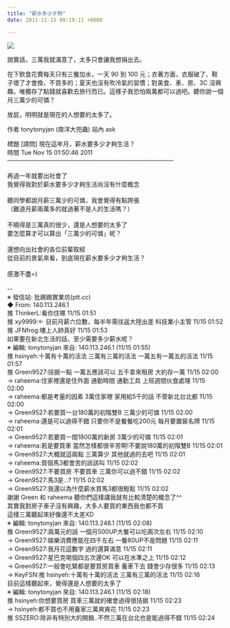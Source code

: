 ```yaml
---
title: "薪水多少才夠"
date: 2011-11-15 00:19:11 +0800

---
```


![](/images/slum-area/6_202669225_m.jpg)

說實話，三萬我就滿意了，太多只會讓我想捐出去。

在下飲食花費每天只有三餐加水，一天 90 到 100 元；衣著方面，衣服破了、鞋子壞了才會換，不買多的；夏天也沒有吹冷氣的習慣；對美食、車、房、3C 沒興趣。唯獨存了點錢就喜歡去旅行而已。這樣子我恐怕兩萬都可以過吧。聽你說一個月三萬少的可憐？

放屁，明明就是現在的人想要的太多了。



 作者  tonytonyjan (南洋大兜蟲)                                     站內  ask

 標題  [請問] 現在這年月，薪水要多少才夠生活？<br /> 時間  Tue Nov 15 01:50:46 2011<br />───────────────────────────────────────<br /><br />再過一年就要出社會了<br />我覺得我對於薪水要多少才夠生活尚沒有什麼概念<br /><br />聽同學都說月薪三萬少的可憐，我會覺得有點誇張<br />（難道月薪兩萬多的就過著不是人的生活嗎？）<br /><br />不曉得是三萬真的很少，還是人想要的太多了<br />要怎麼算才可以算出「三萬少的可憐」呢？<br /><br />還想向出社會的各位前輩取經<br />從目前的景氣來看，到底現在薪水要多少才夠生活？<br /><br />感激不盡=)<br /><br />--<br />※ 發信站: 批踢踢實業坊(ptt.cc)<br />◆ From: 140.113.246.1<br />推 ThinkerL:看你住哪                                               11/15 01:51<br />推 xy9999:&lt;- 目前月薪六位數，每半年需往返大陸出差 科技業小主管     11/15 01:52<br />推 JFNfrog:樓上人帥真好                                            11/15 01:53<br />如果要在新北生活的話，至少需要多少薪水呢？<br />※ 編輯: tonytonyjan     來自: 140.113.246.1        (11/15 01:55)<br />推 hsinyeh:十萬有十萬的活法 三萬有三萬的活法 一萬五有一萬五的活法  11/15 01:57<br />推 Green9527:拮据一點 一萬五應該可以  五千拿來租房  大約存一萬     11/15 02:00<br />&rarr; raheema:住家裡還是住外面 通勤時間 通勤工具 上班週間伙食處理     11/15 02:00<br />&rarr; raheema:都是考量的因素 3萬住家裡 家用給5千的話 不管新北台北都   11/15 02:00<br />&rarr; Green9527:若要買一台180萬的初階雙B  三萬少的可憐                11/15 02:00<br />&rarr; raheema:還是可以過得不錯 只要你不是餐餐吃200元 每月要置裝名牌   11/15 02:01<br />&rarr; Green9527:若要買一間1800萬的新房 3萬少的可憐                    11/15 02:01<br />&rarr; raheema:若是要買車 當然怎樣都很辛苦啊!不要說180萬的初階雙B      11/15 02:01<br />&rarr; Green9527:大概就這兩點 三萬算少   其他就過的去吧                11/15 02:01<br />&rarr; raheema:買個馬3都會苦的該該叫                                   11/15 02:02<br />&rarr; Green9527:不要買房 不要買車  三萬你可以過不錯                   11/15 02:02<br />&rarr; Green9527:馬3是...?                                             11/15 02:02<br />&rarr; Green9527:我還以為什麼薪水買馬3都很輕鬆                         11/15 02:02<br />謝謝 Green 和 raheema 聽你們這樣講我就有比較清楚的概念了^^<br />其實我對房子車子沒有興趣，大多人要買的東西我也都不買<br />這樣三萬聽起來好像還不太差XD<br />※ 編輯: tonytonyjan     來自: 140.113.246.1        (11/15 02:08)<br />推 Green9527:兩萬元的話 一個月500UP大餐可以吃兩次左右              11/15 02:10<br />&rarr; Green9527:娛樂消費應能在四千左右  一餐80UP不是問題              11/15 02:11<br />&rarr; Green9527:我月花這數字  過的還算滿意                            11/15 02:11<br />&rarr; Green9527:星巴克喝個四五次還OK  可以在水準之上                  11/15 02:12<br />&rarr; Green9527:一般會吃緊都是要買房買車  養車下去 錢會少存很多       11/15 02:13<br />&rarr; KeyFSN:推 hsinyeh:十萬有十萬的活法 三萬有三萬的活法             11/15 02:16<br />目前這樣聽起來，覺得還是人想要的太多了<br />※ 編輯: tonytonyjan     來自: 140.113.246.1        (11/15 02:18)<br />推 hsinyeh:你想要買房  買車三萬就的確會過得很拮据                  11/15 02:23<br />&rarr; hsinyeh:都不買也不用養家三萬爽爽花                              11/15 02:23<br />推 SSZERO:除非有特別大的開銷..不然三萬在台北也是能過得不錯         11/15 02:24
